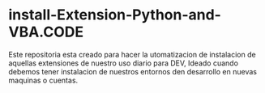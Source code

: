 # install-Extension-Python-and-VBA.CODE
Este repositoria esta creado para hacer la utomatizacion de instalacion de aquellas extensiones de nuestro uso diario para DEV, Ideado cuando debemos tener instalacion de nuestros entornos den desarrollo en nuevas maquinas o cuentas.
